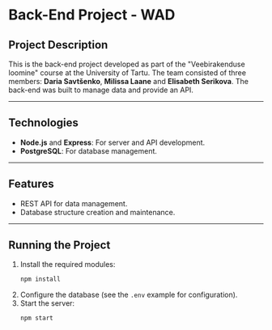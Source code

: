 # Back-End Project - WAD

## Project Description
This is the back-end project developed as part of the "Veebirakenduse loomine" course at the University of Tartu. The team consisted of three members: **Daria Savtšenko**, **Milissa Laane** and **Elisabeth Serikova**. The back-end was built to manage data and provide an API.

---

## Technologies
- **Node.js** and **Express**: For server and API development.
- **PostgreSQL**: For database management.

---

## Features
- REST API for data management.
- Database structure creation and maintenance.

---

## Running the Project
1. Install the required modules:
   ```bash
   npm install
   ```
2. Configure the database (see the `.env` example for configuration).
3. Start the server:
   ```bash
   npm start
   ```
